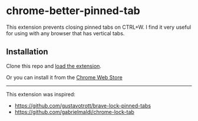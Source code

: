 # chrome-better-pinned-tab

This extension prevents closing pinned tabs on CTRL+W. I find it very useful for using with any browser that has vertical tabs.

## Installation

Clone this repo and [load the extension](https://developer.chrome.com/docs/extensions/mv3/getstarted/#unpacked).

Or you can install it from the [Chrome Web Store](https://chromewebstore.google.com/detail/better-pinned-tabs/fnggnpmemlmahfgblcpmgnfopiljibnc)

-------------

This extension was inspired:
- https://github.com/gustavotrott/brave-lock-pinned-tabs
- https://github.com/gabrielmaldi/chrome-lock-tab
